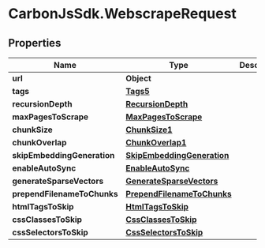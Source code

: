 # CarbonJsSdk.WebscrapeRequest

## Properties

Name | Type | Description | Notes
------------ | ------------- | ------------- | -------------
**url** | **Object** |  | 
**tags** | [**Tags5**](Tags5.md) |  | [optional] 
**recursionDepth** | [**RecursionDepth**](RecursionDepth.md) |  | [optional] 
**maxPagesToScrape** | [**MaxPagesToScrape**](MaxPagesToScrape.md) |  | [optional] 
**chunkSize** | [**ChunkSize1**](ChunkSize1.md) |  | [optional] 
**chunkOverlap** | [**ChunkOverlap1**](ChunkOverlap1.md) |  | [optional] 
**skipEmbeddingGeneration** | [**SkipEmbeddingGeneration**](SkipEmbeddingGeneration.md) |  | [optional] 
**enableAutoSync** | [**EnableAutoSync**](EnableAutoSync.md) |  | [optional] 
**generateSparseVectors** | [**GenerateSparseVectors**](GenerateSparseVectors.md) |  | [optional] 
**prependFilenameToChunks** | [**PrependFilenameToChunks**](PrependFilenameToChunks.md) |  | [optional] 
**htmlTagsToSkip** | [**HtmlTagsToSkip**](HtmlTagsToSkip.md) |  | [optional] 
**cssClassesToSkip** | [**CssClassesToSkip**](CssClassesToSkip.md) |  | [optional] 
**cssSelectorsToSkip** | [**CssSelectorsToSkip**](CssSelectorsToSkip.md) |  | [optional] 


